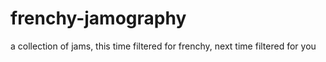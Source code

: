 # frenchy-jamography
a collection of jams, this time filtered for frenchy, next time filtered for you
